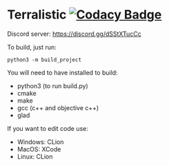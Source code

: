 
# Terralistic [![Codacy Badge](https://app.codacy.com/project/badge/Grade/e351ded73fe64d2f9ce9f6dc1807a019)](https://www.codacy.com/gh/Zorz42/Terralistic/dashboard?utm_source=github.com&amp;utm_medium=referral&amp;utm_content=Zorz42/Terralistic&amp;utm_campaign=Badge_Grade)

Discord server: https://discord.gg/dSStXTucCc

To build, just run:

```
python3 -m build_project
```

You will need to have installed to build:
- python3 (to run build.py)
- cmake
- make
- gcc (c++ and objective c++)
- glad

If you want to edit code use:
- Windows: CLion
- MacOS: XCode
- Linux: CLion

